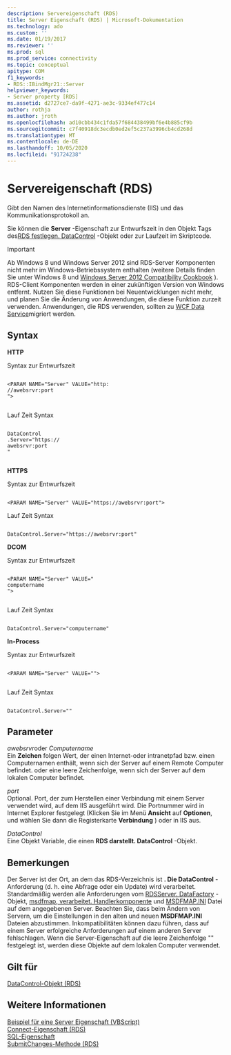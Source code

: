 ```yaml
---
description: Servereigenschaft (RDS)
title: Server Eigenschaft (RDS) | Microsoft-Dokumentation
ms.technology: ado
ms.custom: ''
ms.date: 01/19/2017
ms.reviewer: ''
ms.prod: sql
ms.prod_service: connectivity
ms.topic: conceptual
apitype: COM
f1_keywords:
- RDS::IBindMgr21::Server
helpviewer_keywords:
- Server property [RDS]
ms.assetid: d2727ce7-da9f-4271-ae3c-9334ef477c14
author: rothja
ms.author: jroth
ms.openlocfilehash: ad10cbb434c1fda57f684438499bf6e4b885cf9b
ms.sourcegitcommit: c7f40918dc3ecdb0ed2ef5c237a3996cb4cd268d
ms.translationtype: MT
ms.contentlocale: de-DE
ms.lasthandoff: 10/05/2020
ms.locfileid: "91724238"
---
```

# <a name="server-property-rds"></a>Servereigenschaft (RDS)
Gibt den Namen des Internetinformationsdienste (IIS) und das Kommunikationsprotokoll an.  
  
 Sie können die **Server** -Eigenschaft zur Entwurfszeit in den Objekt Tags des[RDS festlegen. DataControl](./datacontrol-object-rds.md) -Objekt oder zur Laufzeit im Skriptcode.  
  
> [!IMPORTANT]
>  Ab Windows 8 und Windows Server 2012 sind RDS-Server Komponenten nicht mehr im Windows-Betriebssystem enthalten (weitere Details finden Sie unter Windows 8 und [Windows Server 2012 Compatibility Cookbook](https://www.microsoft.com/download/details.aspx?id=27416) ). RDS-Client Komponenten werden in einer zukünftigen Version von Windows entfernt. Nutzen Sie diese Funktionen bei Neuentwicklungen nicht mehr, und planen Sie die Änderung von Anwendungen, die diese Funktion zurzeit verwenden. Anwendungen, die RDS verwenden, sollten zu [WCF Data Service](/dotnet/framework/wcf/)migriert werden.  
  
## <a name="syntax"></a>Syntax  
 **HTTP**  
  
 Syntax zur Entwurfszeit  
  
```  
  
<PARAM NAME="Server" VALUE="http:  
//awebsrvr:port  
">  
  
```  
  
 Lauf Zeit Syntax  
  
```  
  
DataControl  
.Server="https://  
awebsrvr:port  
"  
  
```  
  
 **HTTPS**  
  
 Syntax zur Entwurfszeit  
  
```  
  
<PARAM NAME="Server" VALUE="https://awebsrvr:port">  
```  
  
 Lauf Zeit Syntax  
  
```  
  
DataControl.Server="https://awebsrvr:port"  
```  
  
 **DCOM**  
  
 Syntax zur Entwurfszeit  
  
```  
  
<PARAM NAME="Server" VALUE="  
computername  
">  
  
```  
  
 Lauf Zeit Syntax  
  
```  
  
DataControl.Server="computername"  
```  
  
 **In-Process**  
  
 Syntax zur Entwurfszeit  
  
```  
  
<PARAM NAME="Server" VALUE="">  
  
```  
  
 Lauf Zeit Syntax  
  
```  
  
DataControl.Server=""  
```  
  
## <a name="parameters"></a>Parameter  
 *awebsrvr*oder *Computername*  
 Ein **Zeichen** folgen Wert, der einen Internet-oder intranetpfad bzw. einen Computernamen enthält, wenn sich der Server auf einem Remote Computer befindet. oder eine leere Zeichenfolge, wenn sich der Server auf dem lokalen Computer befindet.  
  
 *port*  
 Optional. Port, der zum Herstellen einer Verbindung mit einem Server verwendet wird, auf dem IIS ausgeführt wird. Die Portnummer wird in Internet Explorer festgelegt (Klicken Sie im Menü **Ansicht** auf **Optionen**, und wählen Sie dann die Registerkarte **Verbindung** ) oder in IIS aus.  
  
 *DataControl*  
 Eine Objekt Variable, die einen **RDS darstellt. DataControl** -Objekt.  
  
## <a name="remarks"></a>Bemerkungen  
 Der Server ist der Ort, an dem das RDS-Verzeichnis ist **. Die DataControl** -Anforderung (d. h. eine Abfrage oder ein Update) wird verarbeitet. Standardmäßig werden alle Anforderungen vom [RDSServer. DataFactory](./datafactory-object-rdsserver.md) -Objekt, [msdfmap, verarbeitet. Handlerkomponente](../../guide/remote-data-service/datafactory-customization.md) und [MSDFMAP.INI](../../guide/remote-data-service/understanding-the-customization-file.md) Datei auf dem angegebenen Server. Beachten Sie, dass beim Ändern von Servern, um die Einstellungen in den alten und neuen **MSDFMAP.INI** Dateien abzustimmen. Inkompatibilitäten können dazu führen, dass auf einem Server erfolgreiche Anforderungen auf einem anderen Server fehlschlagen. Wenn die Server-Eigenschaft auf die leere Zeichenfolge "" festgelegt ist, werden diese Objekte auf dem lokalen Computer verwendet.  
  
## <a name="applies-to"></a>Gilt für  
 [DataControl-Objekt (RDS)](./datacontrol-object-rds.md)  
  
## <a name="see-also"></a>Weitere Informationen  
 [Beispiel für eine Server Eigenschaft (VBScript)](./server-property-example-vbscript.md)   
 [Connect-Eigenschaft (RDS)](./connect-property-rds.md)   
 [SQL-Eigenschaft](./sql-property.md)   
 [SubmitChanges-Methode (RDS)](./submitchanges-method-rds.md)